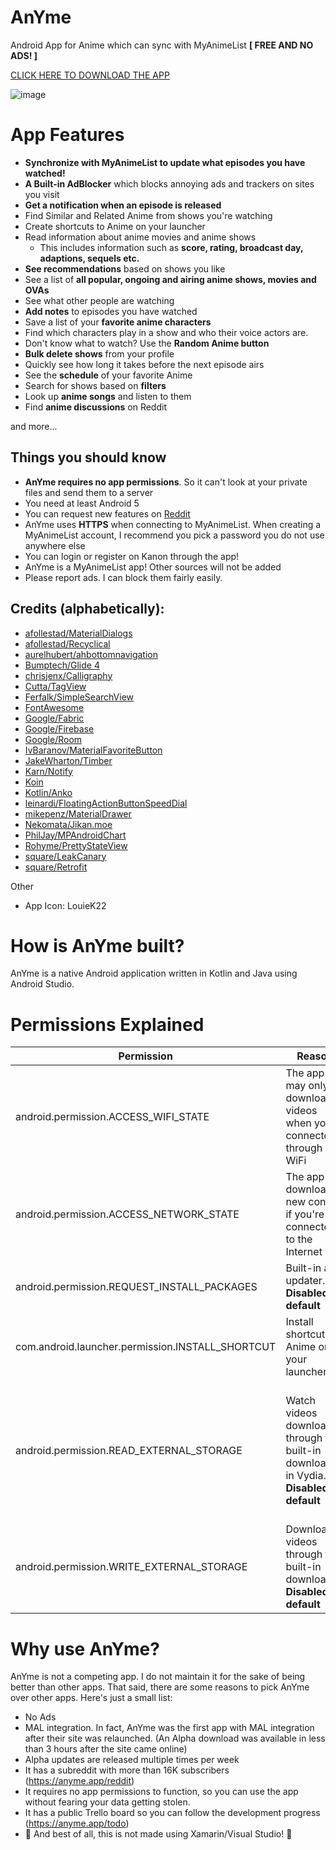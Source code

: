 # AnYme
Android App for Anime which can sync with MyAnimeList **[ FREE AND NO ADS! ]**

[CLICK HERE TO DOWNLOAD THE APP](https://anyme.app/apk)

![image](https://cdn.discordapp.com/attachments/341672347746697216/702614089419194378/anyme_img.png)

# App Features

* **Synchronize with MyAnimeList to update what episodes you have watched!**
* **A Built-in AdBlocker** which blocks annoying ads and trackers on sites you visit
* **Get a notification when an episode is released**
* Find Similar and Related Anime from shows you're watching
* Create shortcuts to Anime on your launcher
* Read information about anime movies and anime shows
     * This includes information such as **score, rating, broadcast day, adaptions, sequels etc.**
* **See recommendations** based on shows you like
* See a list of **all popular, ongoing and airing anime shows, movies and OVAs**
* See what other people are watching
* **Add notes** to episodes you have watched
* Save a list of your **favorite anime characters**
* Find which characters play in a show and who their voice actors are.
* Don't know what to watch? Use the **Random Anime button**
* **Bulk delete shows** from your profile
* Quickly see how long it takes before the next episode airs
* See the **schedule** of your favorite Anime
* Search for shows based on **filters**
* Look up **anime songs** and listen to them
* Find **anime discussions** on Reddit


and more...


## Things you should know

* **AnYme requires no app permissions**. So it can't look at your private files and send them to a server
* You need at least Android 5
* You can request new features on [Reddit](https://www.reddit.com/r/AnYme)
* AnYme uses **HTTPS** when connecting to MyAnimeList. When creating a MyAnimeList account, I recommend you pick a password you do not use anywhere else
* You can login or register on Kanon through the app!
* AnYme is a MyAnimeList app! Other sources will not be added
* Please report ads. I can block them fairly easily.

## Credits (alphabetically):

* [afollestad/MaterialDialogs](https://github.com/afollestad/material-dialogs)
* [afollestad/Recyclical](https://github.com/afollestad/recyclical)
* [aurelhubert/ahbottomnavigation](https://github.com/aurelhubert/ahbottomnavigation)
* [Bumptech/Glide 4](https://github.com/bumptech/glide)
* [chrisjenx/Calligraphy](https://github.com/InflationX/Calligraphy)
* [Cutta/TagView](https://github.com/Cutta/TagView)
* [Ferfalk/SimpleSearchView](https://github.com/Ferfalk/SimpleSearchView)
* [FontAwesome](http://fontawesome.io/)
* [Google/Fabric](https://docs.fabric.io/android/fabric/overview.html)
* [Google/Firebase](https://firebase.google.com/)
* [Google/Room](https://developer.android.com/topic/libraries/architecture/room)
* [IvBaranov/MaterialFavoriteButton](https://github.com/IvBaranov/MaterialFavoriteButton)
* [JakeWharton/Timber](https://github.com/JakeWharton/timber)
* [Karn/Notify](https://github.com/Karn/notify)
* [Koin](https://insert-koin.io/)
* [Kotlin/Anko](https://github.com/Kotlin/anko)
* [leinardi/FloatingActionButtonSpeedDial](https://github.com/leinardi/FloatingActionButtonSpeedDial)
* [mikepenz/MaterialDrawer](https://github.com/mikepenz/MaterialDrawer)
* [Nekomata/Jikan.moe](https://jikan.moe/)
* [PhilJay/MPAndroidChart](https://github.com/PhilJay/MPAndroidChart)
* [Rohyme/PrettyStateView](https://github.com/Rohyme/PrettyStateView)
* [square/LeakCanary](https://github.com/square/leakcanary)
* [square/Retrofit](http://square.github.io/retrofit/)

Other

* App Icon: LouieK22

# How is AnYme built?

AnYme is a native Android application written in Kotlin and Java using Android Studio.

# Permissions Explained

| Permission  | Reason | Required |
| ------------- | ------------- | ------------- |
| android.permission.ACCESS_WIFI_STATE  | The app may only download videos when you're connected through WiFi | Yes
| android.permission.ACCESS_NETWORK_STATE  | The app will download new content if you're connected to the Internet | Yes
| android.permission.REQUEST_INSTALL_PACKAGES  | Built-in apk updater. **Disabled by default** | No
| com.android.launcher.permission.INSTALL_SHORTCUT  | Install shortcuts of Anime on your launcher | No
| android.permission.READ_EXTERNAL_STORAGE  | Watch videos downloaded through the built-in downloader in Vydia. **Disabled by default** | No. You can also download videos through ADM if you don't want to give AnYme write permissions
| android.permission.WRITE_EXTERNAL_STORAGE  | Download videos through the built-in downloader. **Disabled by default** | No. You can also watch videos through your gallery app



# Why use AnYme?

AnYme is not a competing app. I do not maintain it for the sake of being better than other apps. That said, there are some reasons to pick AnYme over other apps. Here's just a small list:

* No Ads
* MAL integration. In fact, AnYme was the first app with MAL integration after their site was relaunched. (An Alpha download was available in less than 3 hours after the site came online)
* Alpha updates are released multiple times per week
* It has a subreddit with more than 16K subscribers (https://anyme.app/reddit)
* It requires no app permissions to function, so you can use the app without fearing your data getting stolen.
* It has a public Trello board so you can follow the development progress (https://anyme.app/todo)
* 🎉 And best of all, this is not made using Xamarin/Visual Studio! 🎉
